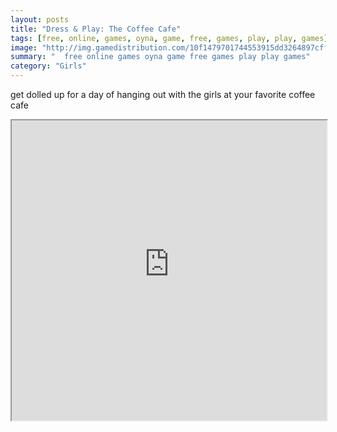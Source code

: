 ```yaml
---
layout: posts
title: "Dress & Play: The Coffee Cafe"
tags: [free, online, games, oyna, game, free, games, play, play, games]
image: "http://img.gamedistribution.com/10f1479701744553915dd3264897cff4.jpg"
summary: "  free online games oyna game free games play play games"
category: "Girls"
---
```


get dolled up for a day of hanging out with the girls at your favorite coffee cafe

<iframe width="100%" height="480px;" src="http://flash.gamedistribution.com?game=10f1479701744553915dd3264897cff4"></iframe>